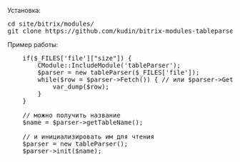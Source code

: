 Установка:
<pre>
cd site/bitrix/modules/ 
git clone https://github.com/kudin/bitrix-modules-tableparser tableparser 
</pre>
Пример работы:
<pre>
    if($_FILES['file']["size"]) { 
        CModule::IncludeModule('tableParser'); 
        $parser = new tableParser($_FILES['file']); 
        while($row = $parser->Fetch()) { // или $parser->GetNext(); вытянет с ключами соотв. 1 строке
            var_dump($row);
        }
    }  

    // можно получить название 
    $name = $parser->getTableName(); 
 
    // и инициализировать им для чтения
    $parser = new tableParser();
    $parser->init($name);   
</pre>
 